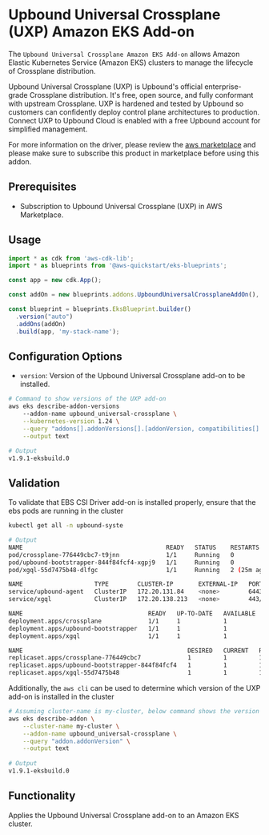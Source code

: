 # Upbound Universal Crossplane (UXP) Amazon EKS Add-on

The `Upbound Universal Crossplane Amazon EKS Add-on` allows Amazon Elastic Kubernetes Service (Amazon EKS) clusters to manage the lifecycle of Crossplane distribution.

Upbound Universal Crossplane (UXP) is Upbound's official enterprise-grade Crossplane distribution. It's free, open source, and fully conformant with upstream Crossplane. UXP is hardened and tested by Upbound so customers can confidently deploy control plane architectures to production. Connect UXP to Upbound Cloud is enabled with a free Upbound account for simplified management.

For more information on the driver, please review the [aws marketplace](https://aws.amazon.com/marketplace/pp/prodview-uhc2iwi5xysoc?ref_=aws-mp-console-subscription-detail) and please make sure to subscribe this product in marketplace before using this addon.

## Prerequisites

- Subscription to Upbound Universal Crossplane (UXP) in AWS Marketplace.

## Usage

```typescript
import * as cdk from 'aws-cdk-lib';
import * as blueprints from '@aws-quickstart/eks-blueprints';

const app = new cdk.App();

const addOn = new blueprints.addons.UpboundUniversalCrossplaneAddOn(),

const blueprint = blueprints.EksBlueprint.builder()
  .version("auto")
  .addOns(addOn)
  .build(app, 'my-stack-name');
```

## Configuration Options

- `version`: Version of the Upbound Universal Crossplane add-on to be installed. 

```bash
# Command to show versions of the UXP add-on
aws eks describe-addon-versions 
    --addon-name upbound_universal-crossplane \
    --kubernetes-version 1.24 \
    --query "addons[].addonVersions[].[addonVersion, compatibilities[].defaultVersion]" \
    --output text

# Output
v1.9.1-eksbuild.0

```

## Validation

To validate that EBS CSI Driver add-on is installed properly, ensure that the ebs pods are running in the cluster

```bash
kubectl get all -n upbound-syste

# Output
NAME                                        READY   STATUS    RESTARTS      AGE
pod/crossplane-776449cbc7-t9jnn             1/1     Running   0             25m
pod/upbound-bootstrapper-844f84fcf4-xgpj9   1/1     Running   0             25m
pod/xgql-55d7475b48-dlfgc                   1/1     Running   2 (25m ago)   25m

NAME                    TYPE        CLUSTER-IP       EXTERNAL-IP   PORT(S)    AGE
service/upbound-agent   ClusterIP   172.20.131.84    <none>        6443/TCP   25m
service/xgql            ClusterIP   172.20.138.213   <none>        443/TCP    25m

NAME                                   READY   UP-TO-DATE   AVAILABLE   AGE
deployment.apps/crossplane             1/1     1            1           25m
deployment.apps/upbound-bootstrapper   1/1     1            1           25m
deployment.apps/xgql                   1/1     1            1           25m

NAME                                              DESIRED   CURRENT   READY   AGE
replicaset.apps/crossplane-776449cbc7             1         1         1       25m
replicaset.apps/upbound-bootstrapper-844f84fcf4   1         1         1       25m
replicaset.apps/xgql-55d7475b48                   1         1         1       25m
```

Additionally, the `aws cli` can be used to determine which version of the UXP add-on is installed in the cluster

```bash
# Assuming cluster-name is my-cluster, below command shows the version of coredns installed. Check if it is same as the version installed via EKS add-on
aws eks describe-addon \
    --cluster-name my-cluster \
    --addon-name upbound_universal-crossplane \
    --query "addon.addonVersion" \
    --output text
    
# Output
v1.9.1-eksbuild.0
```  

## Functionality

Applies the Upbound Universal Crossplane add-on to an Amazon EKS cluster.
